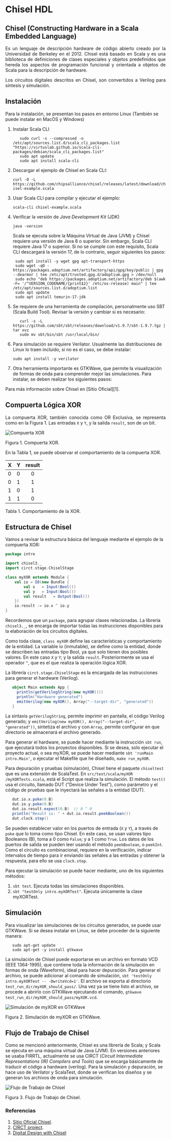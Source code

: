 # Chisel HDL

## Chisel (Constructing Hardware in a Scala Embedded Language)

<p align='justify'>Es un lenguaje de descripción hardware de código abierto creado por la Universidad de Berkeley en el 2012. Chisel está basado en Scala y es una biblioteca de definiciones de clases especiales y objetos predefinidos que hereda los aspectos de programación funcional y orientada a objetos de Scala para la descripción de hardware.</p>

<p align='justify'>Los circuitos digitales descritos en Chisel, son convertidos a Verilog para síntesis y simulación.</p>

## Instalación

Para la instalación, se presentan los pasos en entorno Linux (También se puede instalar en MacOS y Windows)

1. Instalar Scala CLI

   ```curl -sS "https://virtuslab.github.io/scala-cli-packages/KEY.gpg" | sudo gpg --dearmor  -o /etc/apt/trusted.gpg.d/scala-cli.gpg 2>/dev/null
      sudo curl -s --compressed -o /etc/apt/sources.list.d/scala_cli_packages.list "https://virtuslab.github.io/scala-cli-packages/debian/scala_cli_packages.list"
      sudo apt update
      sudo apt install scala-cli
   ``` 
2. Descargar el ejemplo de Chisel en Scala CLI:
   
   `curl -O -L https://github.com/chipsalliance/chisel/releases/latest/download/chisel-example.scala`

3. Usar Scala CLI para compilar y ejecutar el ejemplo:

   `scala-cli chisel-example.scala`

4. Verificar la versión de *Java Development Kit* (JDK)

     `java -version`

   Scala se ejecuta sobre la Máquina Virtual de Java (JVM) y Chisel requiere una versión de Java 8 o superior. Sin embargo, Scala CLI requiere Java 17 o superior. Si no se cumple con este requisito, Scala CLI descargará la    versión 17, de lo contrario, seguir siguientes los pasos:

     ```
      sudo apt install -y wget gpg apt-transport-https
      sudo wget -qO - https://packages.adoptium.net/artifactory/api/gpg/key/public | gpg --dearmor | tee /etc/apt/trusted.gpg.d/adoptium.gpg > /dev/null
      sudo echo "deb https://packages.adoptium.net/artifactory/deb $(awk -F= '/^VERSION_CODENAME/{print$2}' /etc/os-release) main" | tee /etc/apt/sources.list.d/adoptium.list
      sudo apt update
      sudo apt install temurin-17-jdk
    ```

5. Se requiere de una herramienta de compilación, personalmente uso SBT (Scala Build Tool). Revisar la versión y cambiar si es necesario:

   ```
      curl -s -L https://github.com/sbt/sbt/releases/download/v1.9.7/sbt-1.9.7.tgz | tar xvz
      sudo mv sbt/bin/sbt /usr/local/bin/
   ```

6. Para simulación se requiere Verilator. Usualmente las distribuciones de Linux lo traen incluido, si no es el caso, se debe instalar:

   `sudo apt install -y verilator`

7. Otra herramienta importante es GTKWave, que permite la visualización de formas de onda para comprender mejor las simulaciones. Para instalar, se deben realizar los siguientes pasos: 


Para más información sobre Chisel en [Sitio Oficial][1].

<!--- <p><a href="https://www.chisel-lang.org/"; target="_blank"> Descargar Chisel </a></p> -->

## Compuerta Lógica XOR

<p align='justify'> La compuerta XOR, también conocida como OR Exclusiva, se representa como en la Figura 1. Las entradas <code>X</code> y <code>Y</code>, y la salida <code>result</code>, son de un bit.<!p> 

![Compuerta XOR](https://github.com/faurbano/Chisel/blob/main/images/myXOR.png)

Figura 1. Compuerta XOR.

En la Tabla 1, se puede observar el comportamiento de la compuerta XOR.

| X | Y | result |
|---|---|:------:|
| 0 | 0 |   0    |
| 0 | 1 |   1    |
| 1 | 0 |   1    |
| 1 | 1 |   0    |

Tabla 1. Comportamiento de la XOR.

## Estructura de Chisel

Vamos a revisar la estructura básica del lenguaje mediante el ejemplo de la compuerta XOR:

```Scala
package intro

import chisel3._
import circt.stage.ChiselStage

class myXOR extends Module {
    val io = IO(new Bundle {
        val x   = Input(Bool())
        val y   = Input(Bool())
        val result   = Output(Bool())
    })
    io.result := io.x ^ io.y
}

```

Recordemos que un `package`, para agrupar clases relacionadas. La librería `chisel3._`, se encarga de importar todas las instrucciones disponibles para la elaboración de los circuitos digitales.

Como toda clase, `class myXOR` define las características y comportamiento de la entidad. La variable io (inmutable), se define como la entidad, donde se describen las entradas tipo Bool, ya que solo tienen dos posibles valores. En este caso `X` y `Y`; y la salida `result`. Posteriormente se usa el operador `^`, que es el que realiza la operación lógica XOR.

La librería `circt.stage.ChiselStage` es la encargada de las instrucciones para generar el hardware (Verilog).

```Scala
   object Main extends App {
     println(getVerilogString(new myXOR()))
     println("Hardware generated")
     emitVerilog(new myXOR(), Array("--target-dir", "generated"))
   }
```

La sintaxis `getVerilogString`, permite imprimir en pantalla, el código Verilog generado; y `emitVerilog(new myXOR(), Array("--target-dir", "generated"))`, sintetiza el archivo y con `Array`, permite configurar en que directorio se almacenará el archivo generado.

Para generar el hardware, se puede hacer mediante la instrucción `sbt run`, que ejecutará todos los proyectos disponibles. Si se desea, solo ejecutar el proyecto actual, o sea myXOR, se puede hacer mediante `sbt 'runMain intro.Main'`, o ejecutar el Makefile que he diseñado, `make run_myXOR`.

Para depuración y pruebas (simulación), Chisel tiene el paquete `chiseltest` que es una extensión de ScalaTest. En `src/test/scala/myXOR
/myXORTests.scala`, está el Script que realiza la simulación. El método `test()` usa el circuito, llamado DUT ("Device Under Test"), como parámetro y el código de pruebas que le inyectará las señales a la entidad (DUT).

```Scala
   dut.io.x.poke(0.B)
   dut.io.y.poke(0.B)
   dut.io.result.expect(0.B)  // 0 ^ 0
   println("Result is: " + dut.io.result.peekBoolean())
   dut.clock.step()
```

Se pueden establecer valor en los puertos de entrada (`X` y `Y`), a través de `poke` que lo toma como tipo Chisel. En este caso, se usan valores tipo Booleanos (B), toma a 0 como `False`; y a 1 como `True`. Los datos de los puertos de salida se pueden leer usando el método `peekBoolean`, o `peekInt`. Como el circuito es combinacional, requiere en la verificación, indicar intervalos de tiempo para ir enviando las señales a las entradas y obtener la respuesta, para ello se usa `clock.step`.

Para ejecutar la simulación se puede hacer mediante, uno de los siguientes métodos:

1. `sbt test`. Ejecuta todas las simulaciones disponibles.
2. `sbt "testOnly intro.myXORTest"`. Ejecuta únicamente la clase myXORTest.


## Simulación

Para visualizar las simulaciones de los circuitos generados, se puede usar GTKWave. Si se desea instalar en Linux, se debe proceder de la siguiente manera:

```Linux
   sudo apt-get update
   sudo apt-get -y install gtkwave
```

La simulación de Chisel puede exportarse en un archivo en formato VCD (IEEE 1364-1995), que contiene toda la información de la simulación en formas de onda (Waveform), ideal para hacer depuración. Para generar el archivo, se puede adicionar al comando de simulación, `sbt 'testOnly intro.myXORTest -- -DwriteVcd=1'`. El archivo se exporta al directorio `test_run_dir/myXOR_should_pass/`. Una vez ya se tiene listo el archivo, se procede a abrirlo con GTKWave ejecutando el comando, `gtkwave test_run_dir/myXOR_should_pass/myXOR.vcd`.

![Simulación de myXOR en GTKWave](https://github.com/faurbano/Chisel/blob/main/images/myXOR_gtkwave.png)

Figura 2. Simulación de myXOR en GTKWave. 


## Flujo de Trabajo de Chisel

Como se mencionó anteriormente, Chisel es una librería de Scala; y Scala se ejecuta en una máquina virtual de Java (JVM). En versiones anteriores se usaba FIRRTL, actualmente se usa CIRCT (*Circuit Intermediate Representations (IR) Compilers and Tools*) que se encarga básicamente de traducir el código a hardware (verilog). Para la simulación y depuración, se hace uso de Verilator y ScalaTest, donde se verifican los diseños y se generan los archivos de onda para simulación.

![Flujo de Trabajo de Chisel](https://github.com/faurbano/Chisel/blob/main/images/chisel_flow.png)

Figura 3. Flujo de Trabajo de Chisel.


### Referencias

1. [Sitio Oficial Chisel](https://www.chisel-lang.org).
2. [CIRCT project](https://github.com/llvm/circt).
3. [Digital Design with Chisel](https://www.imm.dtu.dk/~masca/chisel-book.html)

